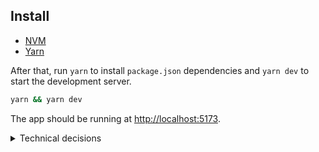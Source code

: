 ## Install

- [NVM](https://github.com/nvm-sh/nvm)
- [Yarn](https://classic.yarnpkg.com/lang/en/docs/install)

After that, run `yarn` to install `package.json` dependencies and `yarn dev` to start the development server.

```bash
yarn && yarn dev
```

The app should be running at [http://localhost:5173](http://localhost:5173).

<details>
   <summary>Technical decisions</summary>

   1. Which tools were used to build this app?

      This is the stack:
      - Bundler: Vite
      - Test: Vitest + Jest + React Testing Library
      - Data management: React Query (TanStack Query)
      - Server mock: MSW

</details>

